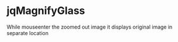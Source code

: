 # jqMagnifyGlass
While mouseenter the zoomed out image it displays original image in separate location
